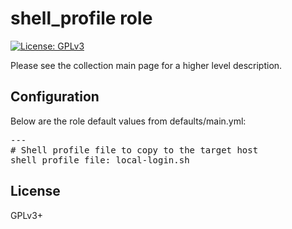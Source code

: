 # shell_profile role

[![License: GPLv3](https://img.shields.io/badge/license-GPLv3-brightgreen.svg)](https://www.gnu.org/licenses/gpl-3.0)

Please see the collection main page for a higher level description.

## Configuration

Below are the role default values from defaults/main.yml:

<pre>
---
# Shell profile file to copy to the target host
shell_profile_file: local-login.sh
</pre>

## License

GPLv3+
